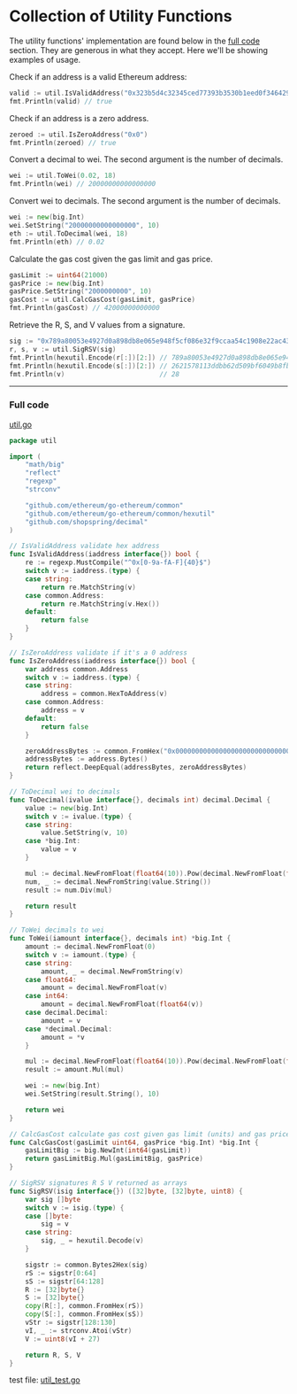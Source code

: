# Collection of Utility Functions

The utility functions' implementation are found below in the [full code](#full-code) section. They are generous in what they accept. Here we'll be showing examples of usage.

Check if an address is a valid Ethereum address:

```go
valid := util.IsValidAddress("0x323b5d4c32345ced77393b3530b1eed0f346429d")
fmt.Println(valid) // true
```

Check if an address is a zero address.

```go
zeroed := util.IsZeroAddress("0x0")
fmt.Println(zeroed) // true
```

Convert a decimal to wei. The second argument is the number of decimals.

```go
wei := util.ToWei(0.02, 18)
fmt.Println(wei) // 20000000000000000
```

Convert wei to decimals. The second argument is the number of decimals.

```go
wei := new(big.Int)
wei.SetString("20000000000000000", 10)
eth := util.ToDecimal(wei, 18)
fmt.Println(eth) // 0.02
```

Calculate the gas cost given the gas limit and gas price.

```go
gasLimit := uint64(21000)
gasPrice := new(big.Int)
gasPrice.SetString("2000000000", 10)
gasCost := util.CalcGasCost(gasLimit, gasPrice)
fmt.Println(gasCost) // 42000000000000
```

Retrieve the R, S, and V values from a signature.

```go
sig := "0x789a80053e4927d0a898db8e065e948f5cf086e32f9ccaa54c1908e22ac430c62621578113ddbb62d509bf6049b8fb544ab06d36f916685a2eb8e57ffadde02301"
r, s, v := util.SigRSV(sig)
fmt.Println(hexutil.Encode(r[:])[2:]) // 789a80053e4927d0a898db8e065e948f5cf086e32f9ccaa54c1908e22ac430c6
fmt.Println(hexutil.Encode(s[:])[2:]) // 2621578113ddbb62d509bf6049b8fb544ab06d36f916685a2eb8e57ffadde023
fmt.Println(v)                        // 28
```

---

### Full code

[util.go](https://github.com/miguelmota/ethereum-development-with-go-book/blob/master/code/util/util.go)

```go
package util

import (
	"math/big"
	"reflect"
	"regexp"
	"strconv"

	"github.com/ethereum/go-ethereum/common"
	"github.com/ethereum/go-ethereum/common/hexutil"
	"github.com/shopspring/decimal"
)

// IsValidAddress validate hex address
func IsValidAddress(iaddress interface{}) bool {
	re := regexp.MustCompile("^0x[0-9a-fA-F]{40}$")
	switch v := iaddress.(type) {
	case string:
		return re.MatchString(v)
	case common.Address:
		return re.MatchString(v.Hex())
	default:
		return false
	}
}

// IsZeroAddress validate if it's a 0 address
func IsZeroAddress(iaddress interface{}) bool {
	var address common.Address
	switch v := iaddress.(type) {
	case string:
		address = common.HexToAddress(v)
	case common.Address:
		address = v
	default:
		return false
	}

	zeroAddressBytes := common.FromHex("0x0000000000000000000000000000000000000000")
	addressBytes := address.Bytes()
	return reflect.DeepEqual(addressBytes, zeroAddressBytes)
}

// ToDecimal wei to decimals
func ToDecimal(ivalue interface{}, decimals int) decimal.Decimal {
	value := new(big.Int)
	switch v := ivalue.(type) {
	case string:
		value.SetString(v, 10)
	case *big.Int:
		value = v
	}

	mul := decimal.NewFromFloat(float64(10)).Pow(decimal.NewFromFloat(float64(decimals)))
	num, _ := decimal.NewFromString(value.String())
	result := num.Div(mul)

	return result
}

// ToWei decimals to wei
func ToWei(iamount interface{}, decimals int) *big.Int {
	amount := decimal.NewFromFloat(0)
	switch v := iamount.(type) {
	case string:
		amount, _ = decimal.NewFromString(v)
	case float64:
		amount = decimal.NewFromFloat(v)
	case int64:
		amount = decimal.NewFromFloat(float64(v))
	case decimal.Decimal:
		amount = v
	case *decimal.Decimal:
		amount = *v
	}

	mul := decimal.NewFromFloat(float64(10)).Pow(decimal.NewFromFloat(float64(decimals)))
	result := amount.Mul(mul)

	wei := new(big.Int)
	wei.SetString(result.String(), 10)

	return wei
}

// CalcGasCost calculate gas cost given gas limit (units) and gas price (wei)
func CalcGasCost(gasLimit uint64, gasPrice *big.Int) *big.Int {
	gasLimitBig := big.NewInt(int64(gasLimit))
	return gasLimitBig.Mul(gasLimitBig, gasPrice)
}

// SigRSV signatures R S V returned as arrays
func SigRSV(isig interface{}) ([32]byte, [32]byte, uint8) {
	var sig []byte
	switch v := isig.(type) {
	case []byte:
		sig = v
	case string:
		sig, _ = hexutil.Decode(v)
	}

	sigstr := common.Bytes2Hex(sig)
	rS := sigstr[0:64]
	sS := sigstr[64:128]
	R := [32]byte{}
	S := [32]byte{}
	copy(R[:], common.FromHex(rS))
	copy(S[:], common.FromHex(sS))
	vStr := sigstr[128:130]
	vI, _ := strconv.Atoi(vStr)
	V := uint8(vI + 27)

	return R, S, V
}
```

test file: [util_test.go](https://github.com/miguelmota/ethereum-development-with-go-book/blob/master/code/util/util_test.go)
